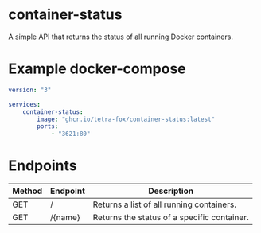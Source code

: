 # container-status

A simple API that returns the status of all running Docker containers.

# Example docker-compose
```yaml
version: "3"

services:
    container-status:
        image: "ghcr.io/tetra-fox/container-status:latest"
        ports:
            - "3621:80"
```

# Endpoints

| Method | Endpoint | Description                                 |
| ------ | -------- | ------------------------------------------- |
| GET    | /        | Returns a list of all running containers.   |
| GET    | /{name}  | Returns the status of a specific container. |
